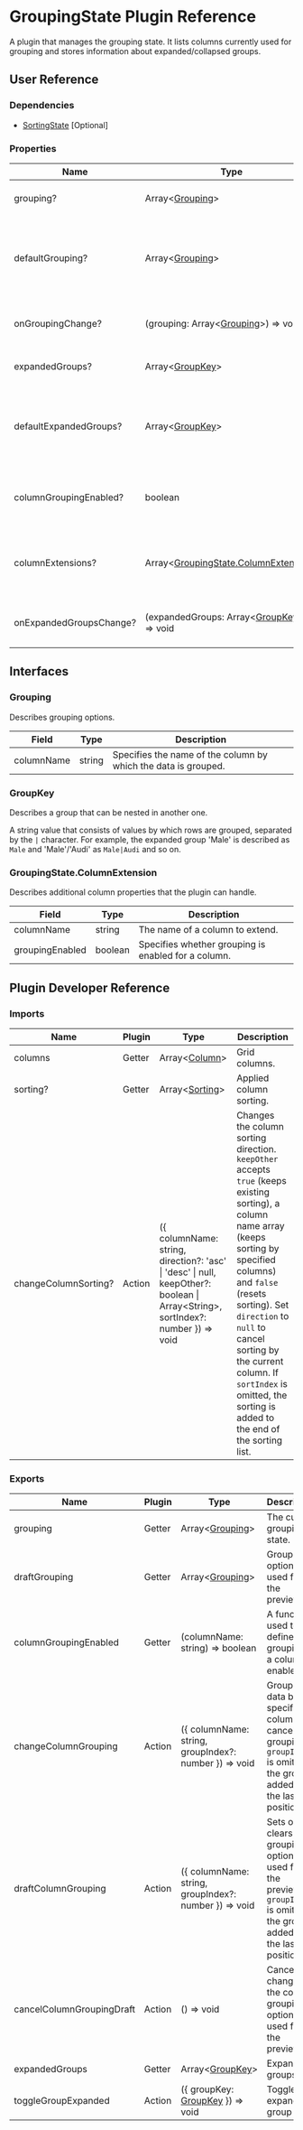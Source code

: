 # GroupingState Plugin Reference

A plugin that manages the grouping state. It lists columns currently used for grouping and stores information about expanded/collapsed groups.

## User Reference

### Dependencies

- [SortingState](sorting-state.md) [Optional]

### Properties

Name | Type | Default | Description
-----|------|---------|------------
grouping? | Array&lt;[Grouping](#grouping)&gt; | | Specifies columns to group by.
defaultGrouping? | Array&lt;[Grouping](#grouping)&gt; | [] | Specifies initial grouping options in the uncontrolled mode.
onGroupingChange? | (grouping: Array&lt;[Grouping](#grouping)&gt;) => void | | Handles grouping option changes.
expandedGroups? | Array&lt;[GroupKey](#group-key)&gt; | | Specifies expanded groups.
defaultExpandedGroups? | Array&lt;[GroupKey](#group-key)&gt; | [] | Specifies initially expanded groups in the uncontrolled mode.
columnGroupingEnabled? | boolean | true | Specifies whether grouping is enabled for all columns.
columnExtensions? | Array&lt;[GroupingState.ColumnExtension](#groupingstatecolumnextension)&gt; | | Additional column properties that the plugin can handle.
onExpandedGroupsChange? | (expandedGroups: Array&lt;[GroupKey](#group-key)&gt;) => void | | Handles expanded group changes.

## Interfaces

### Grouping

Describes grouping options.

Field | Type | Description
------|------|------------
columnName | string | Specifies the name of the column by which the data is grouped.

### GroupKey

Describes a group that can be nested in another one.

A string value that consists of values by which rows are grouped, separated by the `|` character. For example, the expanded group 'Male' is described as `Male` and 'Male'/'Audi' as `Male|Audi` and so on.

### GroupingState.ColumnExtension

Describes additional column properties that the plugin can handle.

Field | Type | Description
------|------|------------
columnName | string | The name of a column to extend.
groupingEnabled | boolean | Specifies whether grouping is enabled for a column.

## Plugin Developer Reference

### Imports

Name | Plugin | Type | Description
-----|--------|------|------------
columns | Getter | Array&lt;[Column](grid.md#column)&gt; | Grid columns.
sorting? | Getter | Array&lt;[Sorting](sorting-state.md#sorting)&gt; | Applied column sorting.
changeColumnSorting? | Action | ({ columnName: string, direction?: 'asc' &#124; 'desc' &#124; null, keepOther?: boolean &#124; Array&lt;String&gt;, sortIndex?: number }) => void | Changes the column sorting direction. `keepOther` accepts `true` (keeps existing sorting), a column name array (keeps sorting by specified columns) and `false` (resets sorting). Set `direction` to `null` to cancel sorting by the current column. If `sortIndex` is omitted, the sorting is added to the end of the sorting list.

### Exports

Name | Plugin | Type | Description
-----|--------|------|------------
grouping | Getter | Array&lt;[Grouping](#grouping)&gt; | The current grouping state.
draftGrouping | Getter | Array&lt;[Grouping](#grouping)&gt; | Grouping options used for the preview.
columnGroupingEnabled | Getter | (columnName: string) => boolean | A function used to define if grouping by a column is enabled.
changeColumnGrouping | Action | ({ columnName: string, groupIndex?: number }) => void | Groups data by a specified column or cancels grouping. If `groupIndex` is omitted, the group is added to the last position.
draftColumnGrouping | Action | ({ columnName: string, groupIndex?: number }) => void | Sets or clears grouping options used for the preview. If `groupIndex` is omitted, the group is added to the last position.
cancelColumnGroupingDraft | Action | () => void | Cancels changes to the column grouping options used for the preview.
expandedGroups | Getter | Array&lt;[GroupKey](#group-key)&gt; | Expanded groups.
toggleGroupExpanded | Action | ({ groupKey: [GroupKey](#group-key) }) => void | Toggles the expanded group state.
